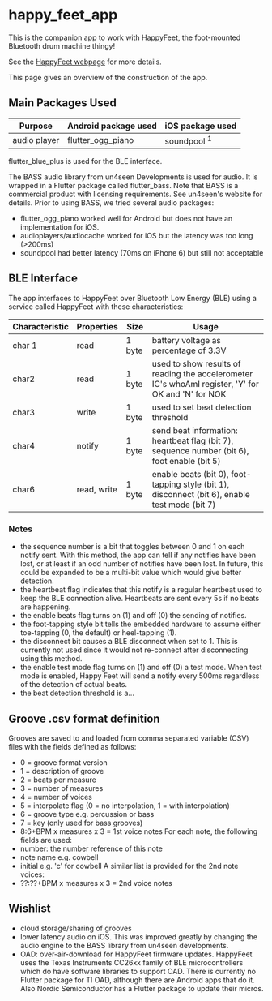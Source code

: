 # happy_feet_app

This is the companion app to work with HappyFeet, the foot-mounted Bluetooth drum machine thingy!

See the [HappyFeet webpage](https://happyfeet-music.com) for more details.

This page gives an overview of the construction of the app.

## Main Packages Used
| Purpose  | Android package used | iOS package used |
|----------|----------------------|------------------|
| audio player  | flutter_ogg_piano | soundpool <sup>1</sup> |

flutter_blue_plus is used for the BLE interface.

The BASS audio library from un4seen Developments is used for audio.  It is wrapped in a Flutter package called flutter_bass.  Note that BASS is a commercial product with licensing requirements.  See un4seen's website for details.  Prior to using BASS, we tried several audio packages:

- flutter_ogg_piano worked well for Android but does not have an implementation for iOS.  
- audioplayers/audiocache worked for iOS but the latency was too long (>200ms)
- soundpool had better latency (70ms on iPhone 6) but still not acceptable

## BLE Interface

The app interfaces to HappyFeet over Bluetooth Low Energy (BLE) using a service called HappyFeet with these characteristics:

| Characteristic | Properties | Size | Usage |
|----------------|------------|------|-------|
| char 1 | read | 1 byte | battery voltage as percentage of 3.3V |
| char2 | read | 1 byte | used to show results of reading the accelerometer IC's whoAmI register, 'Y' for OK and 'N' for NOK |
| char3 | write | 1 byte | used to set beat detection threshold |
| char4 | notify | 1 byte | send beat information: heartbeat flag (bit 7), sequence number (bit 6), foot enable (bit 5)  |
| char6 | read, write | 1 byte | enable beats (bit 0), foot-tapping style (bit 1), disconnect (bit 6), enable test mode (bit 7) |

### Notes
- the sequence number is a bit that toggles between 0 and 1 on each notify sent.  With this method, the app can tell if any notifies have been lost, 
  or at least if an odd number of notifies have been lost.  In future, this could be expanded to be a multi-bit value which would 
  give better detection.
- the heartbeat flag indicates that this notify is a regular heartbeat used to keep the BLE connection alive.  Heartbeats are sent every 5s
  if no beats are happening.
- the enable beats flag turns on (1) and off (0) the sending of notifies.
- the foot-tapping style bit tells the embedded hardware to assume either toe-tapping (0, the default) or
  heel-tapping (1).
- the disconnect bit causes a BLE disconnect when set to 1.  This is currently not used since it would not re-connect after disconnecting using this method.
- the enable test mode flag turns on (1) and off (0) a test mode.  When test mode is enabled, Happy Feet will send a notify every 500ms regardless
  of the detection of actual beats.
- the beat detection threshold is a...

## Groove .csv format definition
Grooves are saved to and loaded from comma separated variable (CSV) files with
the fields defined as follows:
- 0 = groove format version
- 1 = description of groove
- 2 = beats per measure
- 3 = number of measures
- 4 = number of voices
- 5 = interpolate flag (0 = no interpolation, 1 = with interpolation)
- 6 = groove type e.g. percussion or bass
- 7 = key (only used for bass grooves)
- 8:6+BPM x measures x 3 = 1st voice notes
For each note, the following fields are used:
- number: the number reference of this note
- note name e.g. cowbell
- initial e.g. 'c' for cowbell
A similar list is provided for the 2nd note voices:
- ??:??+BPM x measures x 3 = 2nd voice notes

## Wishlist
- cloud storage/sharing of grooves
- lower latency audio on iOS.  This was improved greatly by changing the audio engine to the 
BASS library from un4seen developments.
- OAD: over-air-download for HappyFeet firmware updates.  HappyFeet uses the Texas Instruments CC26xx family of BLE microcontrollers which do have
  software libraries to support OAD.  There is currently no Flutter package for TI OAD, although there are Android apps that do it. Also Nordic          Semiconductor has a Flutter package to update their micros.
  
